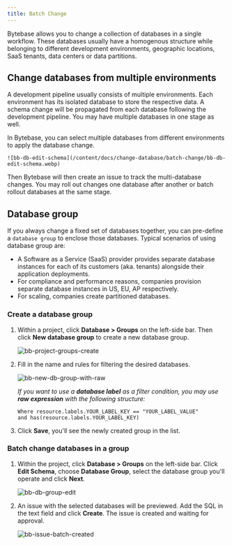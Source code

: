 ```yaml
---
title: Batch Change
---
```


<TutorialBlock url="/docs/tutorials/batch-change-with-database-group" title="Batch Change with Database Group" />

Bytebase allows you to change a collection of databases in a single workflow. These databases usually have a homogenous structure while belonging to different development environments, geographic locations, SaaS tenants, data centers or data partitions.

## Change databases from multiple environments

A development pipeline usually consists of multiple environments.
Each environment has its isolated database to store the respective data. A schema change will be propagated from each database following the development pipeline. You may have multiple databases in one stage as well.

In Bytebase, you can select multiple databases from different environments to apply the database change.

    ![bb-db-edit-schema](/content/docs/change-database/batch-change/bb-db-edit-schema.webp)

Then Bytebase will then create an issue to track the multi-database changes. You may roll out changes one database after another or batch rollout databases at the same stage.

## Database group

<PricingPlanBlock feature_name='BATCH_CHANGE' />

If you always change a fixed set of databases together, you can pre-define a `database group` to enclose those databases. Typical scenarios of using database group are:

- A Software as a Service (SaaS) provider provides separate database instances for each of its customers (aka. tenants) alongside their application deployments.
- For compliance and performance reasons, companies provision separate database instances in US, EU, AP respectively.
- For scaling, companies create partitioned databases.

### Create a database group

1. Within a project, click **Database > Groups** on the left-side bar. Then click **New database group** to create a new database group.

   ![bb-project-groups-create](/content/docs/change-database/batch-change/bb-project-groups-create.webp)

1. Fill in the name and rules for filtering the desired databases.

   ![bb-new-db-group-with-raw](/content/docs/change-database/batch-change/bb-new-db-group-with-raw.webp)

   _If you want to use a **database label** as a filter condition, you may use **raw expression** with the following structure:_

   ```
   Where resource.labels.YOUR_LABEL_KEY == "YOUR_LABEL_VALUE"
   and has(resource.labels.YOUR_LABEL_KEY)
   ```

1. Click **Save**, you'll see the newly created group in the list.

### Batch change databases in a group

1. Within the project, click **Database > Groups** on the left-side bar. Click **Edit Schema**, choose **Database Group**, select the database group you'll operate and click **Next**.

   ![bb-db-group-edit](/content/docs/change-database/batch-change/bb-db-group-edit.webp)

1. An issue with the selected databases will be previewed. Add the SQL in the text field and click **Create**. The issue is created and waiting for approval.

   ![bb-issue-batch-created](/content/docs/change-database/batch-change/bb-issue-batch-created.webp)
